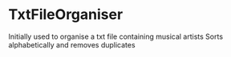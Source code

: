 # TxtFileOrganiser
Initially used to organise a txt file containing musical artists
Sorts alphabetically and removes duplicates
